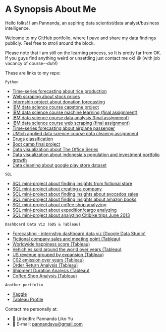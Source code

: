 # A Synopsis About Me
Hello folks! I am Pannanda, an aspiring data scientist/data analyst/business intelligence.

Welcome to my GitHub portfolio, where I pave and share my data findings publicly. Feel free to stroll around the block.

Please note that I am still on the learning process, so It is pretty far from OK. If you guys find anything weird or unsettling just contact me ok! 😄 (with job vacancy of course--duh!)

These are links to my repo:

`Python`
  - [Time-series forecasting about rice production](https://github.com/pannandayu/RiceProduction_TimeSeriesForecasting)
  - [Web scraping about stock prices](https://github.com/pannandayu/WebScrapingProject_StockPrice)
  - [Internship project about donation forecasting](https://github.com/pannandayu/InternshipProject_DonationForecasting)
  - [IBM data science course capstone project](https://github.com/pannandayu/IBMDataScience_CapstoneProject)
  - [IBM data science course machine learning (final assignment)](https://github.com/pannandayu/IBMDataScience_MachineLearning_FinalAssignment)
  - [IBM data science course data analysis (final assignment)](https://github.com/pannandayu/IBMDataScience_DataAnalysis_FinalAssignment)
  - [IBM data science course web scraping (final assignment)](https://github.com/pannandayu/IBMDataScience_WebScraping_FinalAssignment)
  - [Time-series forecasting about airplane passenger](https://github.com/pannandayu/AirplanePassenger_TimeSeriesForecasting)
  - [UMich applied data science course data cleaning assignment](https://github.com/pannandayu/DataCleaning_AppliedDataScience_Assignment3)
  - [Drugs classification](https://github.com/pannandayu/MachineLearningClassification_Drugs)
  - [Boot camp final project](https://github.com/pannandayu/MachineLearningClassification_PredictChurnRiskRate_HackerEarth)
  - [Data visualization about The Office Series](https://github.com/pannandayu/DataVisualization_TheOffice)
  - [Data visualization about indonesia's population and investment portfolio growth](https://github.com/pannandayu/Simple_DataVisualization)
  - [Data cleaning about google play store dataset](https://github.com/pannandayu/DataCleaning-Processing_GooglePlayStore)
  
`SQL`
  - [SQL mini-project about finding insights from fictional store](https://github.com/pannandayu/SQL_Exercise_StoreAttributes/tree/main)
  - [SQL mini-project about creating a company](https://github.com/pannandayu/SQLProject_FictionCompany)
  - [SQL mini-project about finding insights about avocados sales](https://github.com/pannandayu/avocados_sql)
  - [SQL mini-project about finding insights about amazon books](https://github.com/pannandayu/amazon_books)
  - [SQL mini-project about coffee shop analyzing](https://github.com/pannandayu/SQL_CoffeeShopAnalysis/tree/main)
  - [SQL mini-project about expedition/cargo analyzing](https://github.com/pannandayu/SQL_ExpeditonShipping)
  - [SQL mini-project about analyzing Citibike trips June 2013](https://github.com/pannandayu/SQL_CitiBike)

`Dashboard Data Viz (GDS & Tableau)`
  - [Forecasting - internship dashboard data viz (Google Data Studio)](https://datastudio.google.com/reporting/19c78da4-4a85-4b05-9c04-71d0e4a1cac5)
  - [Fictional company sales and meeting point (Tableau)](https://public.tableau.com/authoring/FictionalCompanySalesTarget/Sheet1#1)
  - [Worldwide happiness score (Tableau)](https://public.tableau.com/app/profile/pannanda/viz/WorldHappiness_16577053194030/Dashboard1)
  - [Vehichles sold around the world over years (Tableau)](https://public.tableau.com/app/profile/pannanda/viz/VehiclesSoldAroundTheWorld_16577056155350/Sheet2)
  - [US revenue grouped by expansion (Tableau)](https://public.tableau.com/app/profile/pannanda/viz/USRevenue/Sheet2)
  - [C02 emission over years (Tableau)](https://public.tableau.com/app/profile/pannanda/viz/CO2Emission_16577050994300/Dashboard1)
  - [Order Return Analysis (Tableau)](https://public.tableau.com/app/profile/pannanda/viz/AnalyzingOrderReturn/Dashboard1)
  - [Shipment Duration Analysis (Tableau)](https://public.tableau.com/app/profile/pannanda/viz/OrderShippingAnalysis/Dashboard1)
  - [Coffee Shop Analysis (Tableau)](https://public.tableau.com/app/profile/pannanda/viz/CoffeeShopAnalysis_16600290495830/Dashboard1)

`Another portfolio`
- [Kaggle](https://www.kaggle.com/pannandalikoyu/code)
- [Tableau Profile](https://public.tableau.com/app/profile/pannanda)

Contact me personally at:
- 👨 LinkedIn: Pannanda Liko Yu
- 📧 E-mail: pannandayu@gmail.com
